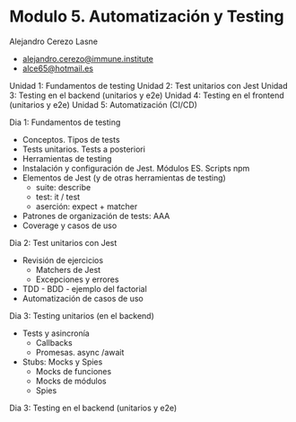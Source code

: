 # Modulo 5. Automatización y Testing

Alejandro Cerezo Lasne

- alejandro.cerezo@immune.institute
- alce65@hotmail.es

Unidad 1: Fundamentos de testing
Unidad 2: Test unitarios con Jest
Unidad 3: Testing en el backend (unitarios y e2e)
Unidad 4: Testing en el frontend (unitarios y e2e)
Unidad 5: Automatización (CI/CD)

Dia 1: Fundamentos de testing

- Conceptos. Tipos de tests
- Tests unitarios. Tests a posteriori
- Herramientas de testing
- Instalación y configuración de Jest. Módulos ES. Scripts npm
- Elementos de Jest (y de otras herramientas de testing)
  - suite: describe
  - test: it / test
  - aserción: expect + matcher
- Patrones de organización de tests: AAA
- Coverage y casos de uso

Dia 2: Test unitarios con Jest

- Revisión de ejercicios
  - Matchers de Jest
  - Excepciones y errores
- TDD - BDD - ejemplo del factorial
- Automatización de casos de uso

Dia 3: Testing unitarios (en el backend)

- Tests y asincronía
  - Callbacks
  - Promesas. async /await
- Stubs: Mocks y Spies
  - Mocks de funciones
  - Mocks de módulos
  - Spies

Dia 3: Testing en el backend (unitarios y e2e)
